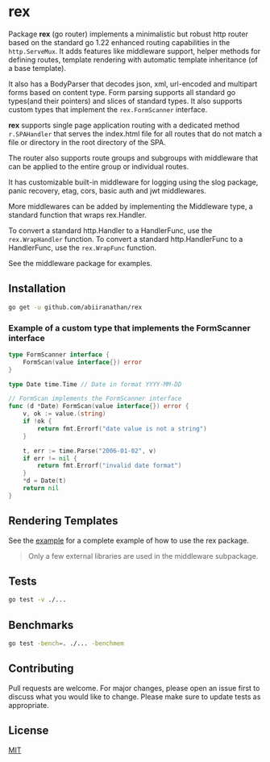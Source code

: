 # rex

Package **rex** (go router) implements a minimalistic but robust http router based on the standard go 1.22 enhanced routing capabilities in the `http.ServeMux`. It adds features like middleware support, helper methods for defining routes, template rendering with automatic template inheritance (of a base template).

It also has a BodyParser that decodes json, xml, url-encoded and multipart forms
based on content type. Form parsing supports all standard go types(and their pointers)
and slices of standard types. 
It also supports custom types that implement the `rex.FormScanner` interface.

**rex** supports single page application routing with a dedicated method `r.SPAHandler` that serves the index.html file for all routes that do not match a file or directory in the root directory of the SPA.

The router also supports route groups and subgroups with middleware that can be applied to the entire group or individual routes.

It has customizable built-in middleware for logging using the slog package, panic recovery, etag, cors, basic auth and jwt middlewares.

More middlewares can be added by implementing the Middleware type, a standard function that wraps rex.Handler.

To convert a standard http.Handler to a HandlerFunc, use the `rex.WrapHandler` function.
To convert a standard http.HandlerFunc to a HandlerFunc, use the `rex.WrapFunc` function.

See the middleware package for examples.

## Installation

```bash
go get -u github.com/abiiranathan/rex
```

### Example of a custom type that implements the FormScanner interface
```go
type FormScanner interface {
	FormScan(value interface{}) error
}

type Date time.Time // Date in format YYYY-MM-DD

// FormScan implements the FormScanner interface
func (d *Date) FormScan(value interface{}) error {
	v, ok := value.(string)
	if !ok {
		return fmt.Errorf("date value is not a string")
	}

	t, err := time.Parse("2006-01-02", v)
	if err != nil {
		return fmt.Errorf("invalid date format")
	}
	*d = Date(t)
	return nil
}
```


## Rendering Templates
See the [example](./cmd/server/main.go) for a complete example of how to use the rex package.

> Only a few external libraries are used in the middleware subpackage.

## Tests
    
```bash
go test -v ./...
```

## Benchmarks

```bash
go test -bench=. ./... -benchmem
```

## Contributing

Pull requests are welcome. For major changes, please open an issue first to discuss what you would like to change.
Please make sure to update tests as appropriate.

## License

[MIT](https://choosealicense.com/licenses/mit/)
